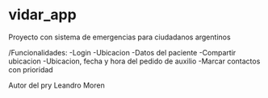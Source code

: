 # vidar_app

Proyecto con sistema de emergencias para ciudadanos argentinos

/Funcionalidades:
-Login
-Ubicacion
-Datos del paciente
-Compartir ubicacion
-Ubicacion, fecha y hora del pedido de auxilio
-Marcar contactos con prioridad


Autor del pry Leandro Moren

